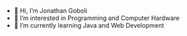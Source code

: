 - 👋 Hi, I’m Jonathan Goboli
- 👀 I’m interested in Programming and Computer Hardware
- 🌱 I’m currently learning Java and Web Development
